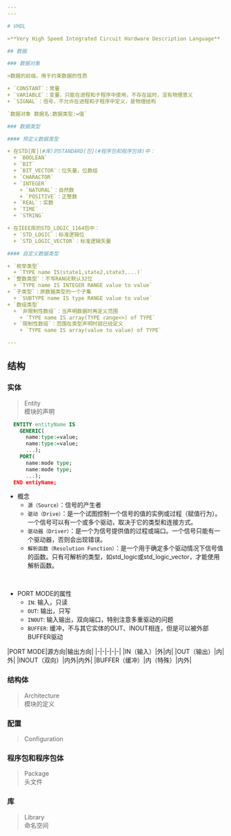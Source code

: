 ```yaml
---
---

# VHDL

>**Very High Speed Integrated Circuit Hardware Description Language**

## 数据

### 数据对象

>数据的前缀，用于约束数据的性质

+ `CONSTANT`：常量
+ `VARIABLE`：变量，只能在进程和子程序中使用，不存在延时，没有物理意义
+ `SIGNAL`：信号，不允许在进程和子程序中定义，是物理结构

`数据对象 数据名:数据类型:=值`

### 数据类型

#### 预定义数据类型

+ 在STD[库](#库)的STANDARD[包](#程序包和程序包体)中：
  + `BOOLEAN`
  + `BIT`
  + `BIT_VECTOR`：位矢量，位数组
  + `CHARACTOR`
  + `INTEGER`
    + `NATURAL`：自然数
    + `POSITIVE`：正整数
  + `REAL`：实数
  + `TIME`
  + `STRING`

+ 在IEEE库的STD_LOGIC_1164包中：
  + `STD_LOGIC`：标准逻辑位
  + `STD_LOGIC_VECTOR`：标准逻辑矢量

#### 自定义数据类型

+ `枚举类型`
  + `TYPE name IS(state1,state2,state3,...)`
+ `整数类型`：不写RANGE默认32位
  + `TYPE name IS INTEGER RANGE value to value`
+ `子类型`：原数据类型的一个子集
  + `SUBTYPE name IS type RANGE value to value`
+ `数组类型`
  + `非限制性数组`：当声明数据时再定义范围
    + `TYPE name IS array(TYPE range<>) of TYPE`
  + `限制性数组`：范围在类型声明时就已经定义
    + `TYPE name IS array(value to value) of TYPE` 

---
```


## 结构

### 实体

>Entity\
>模块的声明

```vhdl
  ENTITY entityName IS
    GENERIC(
      name:type:=value;
      name:type:=value;
      ...);
    PORT(
      name:mode type;
      name:mode type;
      ...);
  END entiyName;
```

+ 概念
  + `源（Source）`：信号的产生者
  + `驱动（Drive）`：是一个试图控制一个信号的值的实例或过程（赋值行为）。一个信号可以有一个或多个驱动，取决于它的类型和连接方式。
  + `驱动器（Driver）`：是一个为信号提供值的过程或端口。一个信号只能有一个驱动器，否则会出现错误。
  + `解析函数（Resolution Function）`：是一个用于确定多个驱动情况下信号值的函数。只有可解析的类型，如std_logic或std_logic_vector，才能使用解析函数。

<br>

+ PORT MODE的属性
  + `IN`: 输入，只读
  + `OUT`: 输出，只写
  + `INOUT`: 输入输出，双向端口，特别注意多重驱动的问题
  + `BUFFER`: 缓冲，不与其它实体的OUT、INOUT相连，但是可以被外部BUFFER驱动

|PORT MODE|源方向|输出方向|
|-|-|-|-|-|
|IN（输入）|外|内|
|OUT（输出）|内|外|
|INOUT（双向）|内外|内外|
|BUFFER（缓冲）|内（特殊）|内外|

### 结构体

>Architecture\
>模块的定义

### 配置

>Configuration

### 程序包和程序包体

>Package\
>头文件

### 库

>Library\
>命名空间
